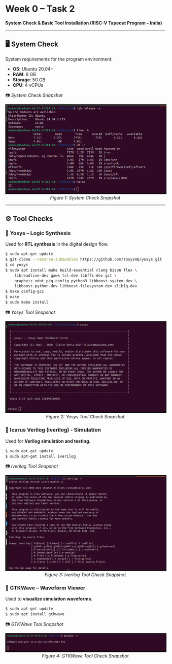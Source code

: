 # Week 0 – Task 2  
**System Check & Basic Tool Installation (RISC-V Tapeout Program – India)**  

---

## 🖥️ System Check  
System requirements for the program environment:  

- **OS**: Ubuntu 20.04+  
- **RAM**: 6 GB  
- **Storage**: 50 GB  
- **CPU**: 4 vCPUs  

📷 *System Check Snapshot*  
<p align="center">
  <img src="./W0_images/system_check.png" alt="O4 and Applications" width="600" style="border:2px solid black;"/>
  <br/>
  <em>Figure 1: System Check Snapshot</em>
</p>


---

## ⚙️ Tool Checks  

### 🔹 Yosys – Logic Synthesis  
Used for **RTL synthesis** in the digital design flow.  

````bash
$ sudo apt-get update
$ git clone --recurse-submodules https://github.com/YosysHQ/yosys.git
$ cd yosys
$ sudo apt install make build-essential clang bison flex \
    libreadline-dev gawk tcl-dev libffi-dev git \
    graphviz xdot pkg-config python3 libboost-system-dev \
    libboost-python-dev libboost-filesystem-dev zlib1g-dev
$ make config-gcc
$ make
$ sudo make install
````
📷 *Yosys Tool Snapshot*   
<p align="center">
  <img src="./W0_images/yosys_tool_check.png" alt="O4 and Applications" width="600" style="border:2px solid black;"/>
  <br/>
  <em>Figure 2: Yosys Tool Check Snapshot</em>
</p>

### 🔹 Icarus Verilog (iverilog) - Simulation
Used for **Verilog simulation and testing.**

````bash
$ sudo apt-get update
$ sudo apt-get install iverilog 
````
📷 *Iverilog Tool Snapshot*   
<p align="center">
  <img src="./W0_images/iverilog_tool_check.png" alt="O4 and Applications" width="600" style="border:2px solid black;"/>
  <br/>
  <em>Figure 3: Iverilog Tool Check Snapshot</em>
</p>

### 🔹 GTKWave – Waveform Viewer
Used to **visualize simulation waveforms.**

````bash
$ sudo apt-get update
$ sudo apt install gtkwave 
````
📷 *GTKWave Tool Snapshot*  
<p align="center">
  <img src="./W0_images/gtkwave_tool_check.png" alt="O4 and Applications" width="600" style="border:2px solid black;"/>
  <br/>
  <em>Figure 4: GTKWave Tool Check Snapshot</em>
</p>



